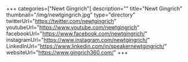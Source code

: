 +++
categories=["Newt Gingrich"]
description=""
title="Newt Gingrich"
thumbnail="/img/newtgingrich.jpg"
type="directory"
twitterUrl="https://twitter.com/newtgingrich"
youtubeUrl="https://www.youtube.com/newtgingrich"
facebookUrl="https://www.facebook.com/newtgingrich/"
instagramUrl="https://www.instagram.com/newtgingrich/"
LinkedInUrl="https://www.linkedin.com/in/speakernewtgingrich/"
websiteUrl="https://www.gingrich360.com/"
+++
